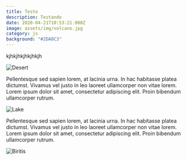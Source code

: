 ```yaml
---
title: Teste
description: Testando
date: 2020-04-21T10:53:21.000Z
image: assets/img/volcano.jpg
category: js
background: "#2DA0C3"
---
```

kjhkjhkjhkjhkjh

![Desert](assets/img/desert.jpg)

Pellentesque sed sapien lorem, at lacinia urna. In hac habitasse platea dictumst. Vivamus vel justo in leo laoreet ullamcorper non vitae lorem. Lorem ipsum dolor sit amet, consectetur adipiscing elit. Proin bibendum ullamcorper rutrum.

![Lake](/assets/img/lake.jpg)

Pellentesque sed sapien lorem, at lacinia urna. In hac habitasse platea dictumst. Vivamus vel justo in leo laoreet ullamcorper non vitae lorem. Lorem ipsum dolor sit amet, consectetur adipiscing elit. Proin bibendum ullamcorper rutrum.

![Biritis](assets/img/mussum-ipsum.jpg)